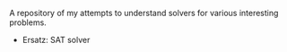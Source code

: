 A repository of my attempts to understand solvers for various
interesting problems.

* Ersatz: SAT solver

